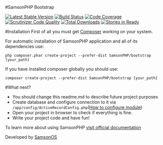 #SamsonPHP Bootstrap

[![Latest Stable Version](https://poser.pugx.org/SamsonPHP/bootstrap/v/stable.svg)](https://packagist.org/packages/SamsonPHP/bootstrap)
[![Build Status](https://scrutinizer-ci.com/g/SamsonPHP/bootstrap/badges/build.png?b=master)](https://scrutinizer-ci.com/g/SamsonPHP/bootstrap/build-status/master)
[![Code Coverage](https://scrutinizer-ci.com/g/SamsonPHP/bootstrap/badges/coverage.png?b=master)](https://scrutinizer-ci.com/g/SamsonPHP/bootstrap/?branch=master)
[![Scrutinizer Code Quality](https://scrutinizer-ci.com/g/SamsonPHP/bootstrap/badges/quality-score.png?b=master)](https://scrutinizer-ci.com/g/SamsonPHP/bootstrap/?branch=master) 
[![Total Downloads](https://poser.pugx.org/SamsonPHP/bootstrap/downloads.svg)](https://packagist.org/packages/SamsonPHP/bootstrap)
[![Stories in Ready](https://badge.waffle.io/SamsonPHP/bootstrap.png?label=ready&title=Ready)](https://waffle.io/SamsonPHP/bootstrap)

#Installation
First of all you must get [Composer](http://getcomposer.org) working on your system.

For automatic installation of SamsonPHP application and all of its dependencies use:
```shell
php composer.phar create-project --prefer-dist SamsonPHP/bootstrap [your_path]
``` 

If you have installed composer globally you should use: 
```shell
composer create-project --prefer-dist SamsonPHP/bootstrap [your_path]
```

#What next?
* You should change this readme.md to describe future project purposes
* Create database and configure connection to it via ```/app/config/ActiveRecordConfig.php```([How to configure module](https://github.com/SamsonPHP/config))
* Open your project in browser to check if everything is fine.
* Write your project code and have fun!

To learn more about using SamsonPHP [visit official documentation](http://samsonphp.com)

Developed by [SamsonOS](http://samsonos.com/)
